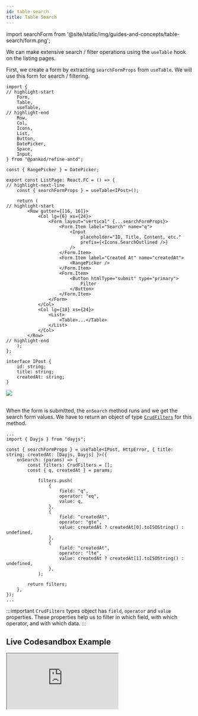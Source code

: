 ```yaml
---
id: table-search
title: Table Search
---
```


import searchForm from '@site/static/img/guides-and-concepts/table-search/form.png';

We can make extensive search / filter operations using the `useTable` hook on the listing pages.

First, we create a form by extracting `searchFormProps` from `useTable`. We will use this form for search / filtering.

```tsx  title="pages/list.tsx"
import {
// highlight-start
    Form,
    Table,
    useTable,
// highlight-end
    Row,
    Col,
    Icons,
    List,
    Button,
    DatePicker,
    Space,
    Input,
} from "@pankod/refine-antd";

const { RangePicker } = DatePicker;

export const ListPage: React.FC = () => {
// highlight-next-line
    const { searchFormProps } = useTable<IPost>();

    return (
// highlight-start
        <Row gutter={[16, 16]}>
            <Col lg={6} xs={24}>
                <Form layout="vertical" {...searchFormProps}>
                    <Form.Item label="Search" name="q">
                        <Input
                            placeholder="ID, Title, Content, etc."
                            prefix={<Icons.SearchOutlined />}
                        />
                    </Form.Item>
                    <Form.Item label="Created At" name="createdAt">
                        <RangePicker />
                    </Form.Item>
                    <Form.Item>
                        <Button htmlType="submit" type="primary">
                            Filter
                        </Button>
                    </Form.Item>
                </Form>
            </Col>
            <Col lg={18} xs={24}>
                <List>
                    <Table>...</Table>
                </List>
            </Col>
        </Row>
// highlight-end
    );
};

interface IPost {
    id: string;
    title: string;
    createdAt: string;
}
```

<div class="img-container">
    <div class="window">
        <div class="control red"></div>
        <div class="control orange"></div>
        <div class="control green"></div>
    </div>
    <img src={searchForm} />
</div>

<br />

When the form is submitted, the `onSearch` method runs and we get the search form values. We have to return an object of type [`CrudFilters`](/core/interfaces.md#crudfilters) for this method.

```tsx title="pages/list.tsx"
...
import { Dayjs } from "dayjs";

const { searchFormProps } = useTable<IPost, HttpError, { title: string; createdAt: [Dayjs, Dayjs] }>({
    onSearch: (params) => {
        const filters: CrudFilters = [];
        const { q, createdAt } = params;

            filters.push(
                {
                    field: "q",
                    operator: "eq",
                    value: q,
                },
                {
                    field: "createdAt",
                    operator: "gte",
                    value: createdAt ? createdAt[0].toISOString() : undefined,
                },
                {
                    field: "createdAt",
                    operator: "lte",
                    value: createdAt ? createdAt[1].toISOString() : undefined,
                },
            );

        return filters;
    },
});
...
```

:::important
`CrudFilters` types object has `field`, `operator` and `value` properties. These properties help us to filter in which field, with which operator, and with which data.
:::

## Live Codesandbox Example

<iframe src="https://codesandbox.io/embed/refine-table-filter-example-ngjz7?autoresize=1&fontsize=14&theme=dark&view=preview"
    style={{width: "100%", height:"80vh", border: "0px", borderRadius: "8px", overflow:"hidden"}}
    title="refine-table-filter-example"
    allow="accelerometer; ambient-light-sensor; camera; encrypted-media; geolocation; gyroscope; hid; microphone; midi; payment; usb; vr; xr-spatial-tracking"
    sandbox="allow-forms allow-modals allow-popups allow-presentation allow-same-origin allow-scripts"
></iframe>

